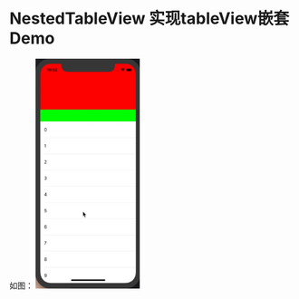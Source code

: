 # NestedTableView 实现tableView嵌套Demo  

如图：
<img src="https://github.com/BigZhanghan/NestedTableView/blob/master/show.gif"  height="406" width="184.5">
